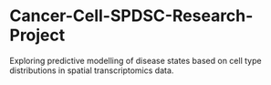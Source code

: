 # Cancer-Cell-SPDSC-Research-Project
Exploring predictive modelling of disease states based on cell type distributions in spatial transcriptomics data. 
